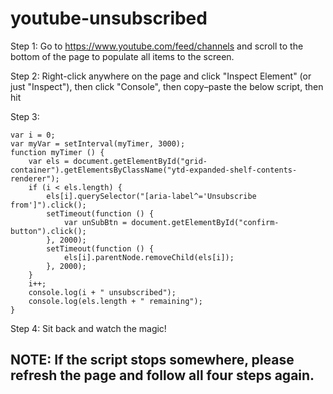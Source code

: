 # youtube-unsubscribed

Step 1: Go to https://www.youtube.com/feed/channels and scroll to the bottom of the page to populate all items to the screen.

Step 2: Right-click anywhere on the page and click "Inspect Element" (or just "Inspect"), then click "Console", then copy–paste the below script, then hit 

Step 3:

```
var i = 0;
var myVar = setInterval(myTimer, 3000);
function myTimer () {
    var els = document.getElementById("grid-container").getElementsByClassName("ytd-expanded-shelf-contents-renderer");
    if (i < els.length) {
        els[i].querySelector("[aria-label^='Unsubscribe from']").click();
        setTimeout(function () {
            var unSubBtn = document.getElementById("confirm-button").click();
        }, 2000);
        setTimeout(function () {
            els[i].parentNode.removeChild(els[i]);
        }, 2000);
    }
    i++;
    console.log(i + " unsubscribed");
    console.log(els.length + " remaining");
}
```

Step 4: Sit back and watch the magic!

## NOTE: If the script stops somewhere, please refresh the page and follow all four steps again.
